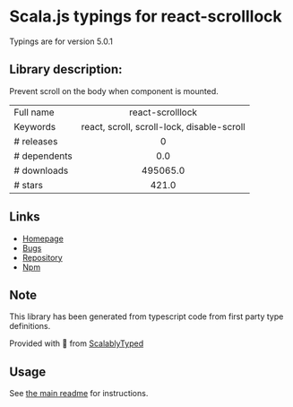 
# Scala.js typings for react-scrolllock

Typings are for version 5.0.1

## Library description:
Prevent scroll on the body when component is mounted.

|                    |                 |
| ------------------ | :-------------: |
| Full name          | react-scrolllock |
| Keywords           | react, scroll, scroll-lock, disable-scroll |
| # releases         | 0 |
| # dependents       | 0.0 |
| # downloads        | 495065.0 |
| # stars            | 421.0 |

## Links
- [Homepage](https://jossmac.github.io/react-scrolllock)
- [Bugs](https://github.com/jossmac/react-scrolllock/issues)
- [Repository](https://github.com/jossmac/react-scrolllock)
- [Npm](https://www.npmjs.com/package/react-scrolllock)
    


## Note
This library has been generated from typescript code from first party type definitions.

Provided with :purple_heart: from [ScalablyTyped](https://github.com/oyvindberg/ScalablyTyped)

## Usage
See [the main readme](../../readme.md) for instructions.


